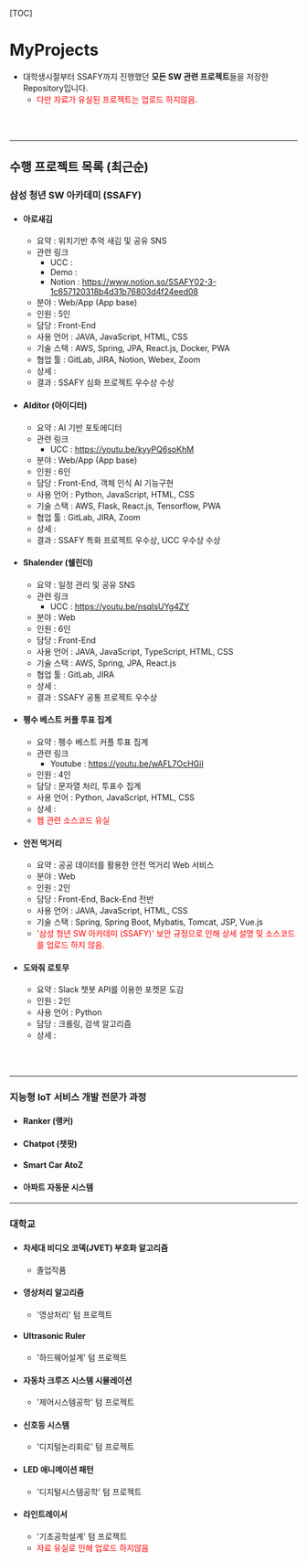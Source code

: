 [TOC]

# MyProjects

- 대학생시절부터 SSAFY까지 진행했던 **모든 SW 관련 프로젝트**들을 저장한 Repository입니다.
  - <span style="color:red">다만 자료가 유실된 프로젝트는 업로드 하지않음.</span>

<br/><br/>

---

## 수행 프로젝트 목록 (최근순)



### 삼성 청년 SW 아카데미 (SSAFY)

- #### **아로새김**

  - 요약 : 위치기반 추억 새김 및 공유 SNS  
  - 관련 링크
    - UCC : 
    - Demo : 
    - Notion : https://www.notion.so/SSAFY02-3-1c657120318b4d31b76803d4f24eed08
  - 분야 : Web/App (App base)
  - 인원 : 5인
  - 담당 :  Front-End
  - 사용 언어 : JAVA, JavaScript, HTML, CSS
  - 기술 스택 : AWS, Spring, JPA, React.js, Docker, PWA
  - 협업 툴 : GitLab, JIRA, Notion, Webex, Zoom
  - 상세 : 
  - 결과 : SSAFY 심화 프로젝트 우수상 수상



- #### **AIditor (아이디터)**

  - 요약 : AI 기반 포토에디터
  - 관련 링크
    - UCC : https://youtu.be/kyyPQ6soKhM
  - 분야 :  Web/App (App base)
  - 인원 : 6인
  - 담당 : Front-End, 객체 인식 AI 기능구현
  - 사용 언어 : Python, JavaScript, HTML, CSS
  - 기술 스택 : AWS, Flask, React.js, Tensorflow, PWA
  - 협업 툴 : GitLab, JIRA, Zoom
  - 상세 : 
  - 결과 : SSAFY 특화 프로젝트 우수상, UCC 우수상 수상



- #### **Shalender (쉘린더)**

  - 요약 : 일정 관리 및 공유 SNS
  - 관련 링크
    - UCC : https://youtu.be/nsqIsUYg4ZY
  - 분야 :  Web
  - 인원 : 6인
  - 담당 : Front-End
  - 사용 언어 : JAVA, JavaScript, TypeScript, HTML, CSS
  - 기술 스택 : AWS, Spring, JPA, React.js
  - 협업 툴 : GitLab, JIRA
  - 상세 : 
  - 결과 : SSAFY 공통 프로젝트 우수상



- #### **펭수 베스트 커플 투표 집계** 

  - 요약 : 펭수 베스트 커플 투표 집계
  - 관련 링크
    - Youtube : https://youtu.be/wAFL7OcHGiI
  - 인원 : 4인
  - 담당 : 문자열 처리, 투표수 집계
  - 사용 언어 : Python, JavaScript, HTML, CSS
  - 상세 : 
  - <span style='color:red'>웹 관련 소스코드 유실</span>

  

- #### **안전 먹거리**
  
  - 요약 : 공공 데이터를 활용한 안전 먹거리 Web 서비스
  - 분야 :  Web
  - 인원 : 2인
  - 담당 :  Front-End, Back-End 전반
  - 사용 언어 : JAVA, JavaScript, HTML, CSS 
  - 기술 스택 : Spring, Spring Boot, Mybatis, Tomcat, JSP, Vue.js
  - <span style="color:red">'삼성 청년 SW 아카데미 (SSAFY)' 보안 규정으로 인해 상세 설명 및 소스코드를 업로드 하지 않음.</span>



- #### **도와줘 로토무**

  - 요약 : Slack 챗봇 API를 이용한 포켓몬 도감
  - 인원 : 2인
  - 사용 언어 : Python
  - 담당 : 크롤링, 검색 알고리즘
  - 상세 : 



<br/><br/>

---

### 지능형 IoT 서비스 개발 전문가 과정

- #### **Ranker (랭커)**

- #### **Chatpot (챗팟)**

- #### **Smart Car AtoZ**

- #### **아파트 자동문 시스템**



---

### 대학교

- #### **차세대 비디오 코덱(JVET) 부호화 알고리즘** 
  
  - 졸업작품



- #### **영상처리 알고리즘**

  - '영상처리' 텀 프로젝트



- #### **Ultrasonic Ruler** 
  
  - '하드웨어설계' 텀 프로젝트



- #### **자동차 크루즈 시스템 시뮬레이션**
  
  - '제어시스템공학' 텀 프로젝트



- #### **신호등 시스템**

  - '디지털논리회로' 텀 프로젝트



- #### **LED 애니메이션 패턴**

  - '디지털시스템공학' 텀 프로젝트



- #### **라인트레이서**

  - '기초공학설계' 텀 프로젝트
  - <span style="color:red">자료 유실로 인해 업로드 하지않음</span>

